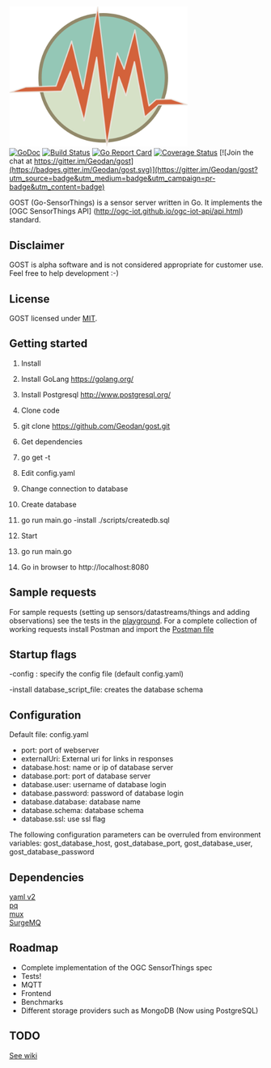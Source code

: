 <img src="client/resources/img/icon.png" width="353"><br />
[![GoDoc](https://godoc.org/github.com/Geodan/gost?status.svg)](https://godoc.org/github.com/Geodan/gost)
[![Build Status](http://beta.drone.io/api/badges/drone/drone/status.svg)](https://drone.io/github.com/Geodan/gost/latest)
[![Go Report Card](https://goreportcard.com/badge/geodan/gost)](https://goreportcard.com/report/geodan/gost)
[![Coverage Status](https://coveralls.io/repos/github/Geodan/gost/badge.svg?branch=master)](https://coveralls.io/github/Geodan/gost?branch=master)
[![Join the chat at https://gitter.im/Geodan/gost](https://badges.gitter.im/Geodan/gost.svg)](https://gitter.im/Geodan/gost?utm_source=badge&utm_medium=badge&utm_campaign=pr-badge&utm_content=badge)<br />

GOST (Go-SensorThings) is a sensor server written in Go. It implements the [OGC SensorThings API] (http://ogc-iot.github.io/ogc-iot-api/api.html) standard.

## Disclaimer

GOST is alpha software and is not considered appropriate for customer use. Feel free to help development :-)

## License

GOST licensed under [MIT](https://opensource.org/licenses/MIT).

## Getting started

1. Install
 1. Install GoLang https://golang.org/
 2. Install Postgresql http://www.postgresql.org/

2. Clone code
 1. git clone https://github.com/Geodan/gost.git

3. Get dependencies
 1. go get -t

4. Edit config.yaml
 1. Change connection to database

5. Create database
 1. go run main.go -install ./scripts/createdb.sql

5. Start
  1. go run main.go

6. Go in browser to http://localhost:8080


## Sample requests

For sample requests (setting up sensors/datastreams/things and adding observations) see the tests in the [playground](test/playground_tests.md). 
For a complete collection of working requests install Postman and import the [Postman file](test/GOST.json.postman_collection) 

## Startup flags

-config : specify the config file (default config.yaml)

-install database_script_file: creates the database schema

## Configuration

Default file: config.yaml

- port: port of webserver
- externalUri: External uri for links in responses
- database.host: name or ip of database server
- database.port: port of database server
- database.user: username of database login
- database.password: password of database login
- database.database: database name
- database.schema: database schema
- database.ssl: use ssl flag

The following configuration parameters can be overruled 
from environment variables:
gost_database_host, gost_database_port, gost_database_user, gost_database_password


## Dependencies

[yaml v2](https://github.com/go-yaml/yaml)<br />
[pq](https://github.com/lib/pq)<br />
[mux](https://github.com/gorilla/mux)<br />
[SurgeMQ](github.com/surgemq/surgemq)<br />

## Roadmap

- Complete implementation of the OGC SensorThings spec
- Tests!
- MQTT
- Frontend
- Benchmarks
- Different storage providers such as MongoDB (Now using PostgreSQL)

## TODO

[See wiki](https://github.com/Geodan/gost/wiki/TODO)
